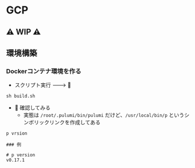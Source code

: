 # GCP

## :warning: WIP :warning:

## 環境構築

### Dockerコンテナ環境を作る

+ スクリプト実行 ---> :whale:

```
sh build.sh
```

+ :whale: 確認してみる 
    + 実態は `/root/.pulumi/bin/pulumi` だけど、`/usr/local/bin/p` というシンボリックリンクを作成してある

```
p vrsion
```
```
### 例

# p version
v0.17.1
```
